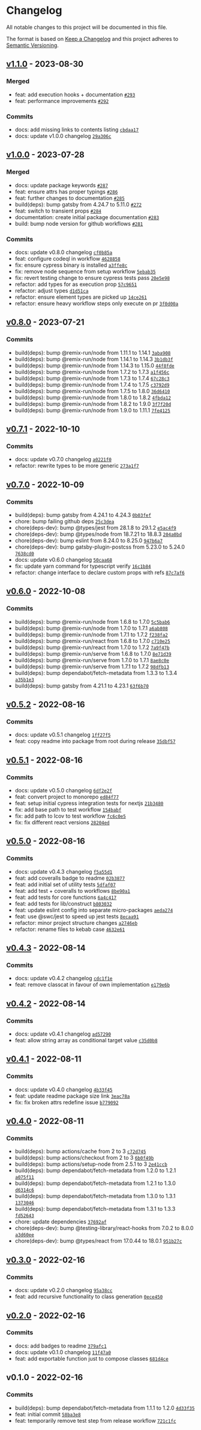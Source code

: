 # Changelog

All notable changes to this project will be documented in this file.

The format is based on [Keep a Changelog](https://keepachangelog.com/en/1.0.0/)
and this project adheres to [Semantic Versioning](https://semver.org/spec/v2.0.0.html).

## [v1.1.0](https://github.com/eels/tailwind-compose/compare/v1.0.0...v1.1.0) - 2023-08-30

### Merged

- feat: add execution hooks + documentation [`#293`](https://github.com/eels/tailwind-compose/pull/293)
- feat: performance improvements [`#292`](https://github.com/eels/tailwind-compose/pull/292)

### Commits

- docs: add missing links to contents listing [`cbdaa17`](https://github.com/eels/tailwind-compose/commit/cbdaa1731e3b74c24fbd95864ee5a9beeeeaa926)
- docs: update v1.0.0 changelog [`29a306c`](https://github.com/eels/tailwind-compose/commit/29a306c72240076c60cda6a1d678b7feae55c75a)

## [v1.0.0](https://github.com/eels/tailwind-compose/compare/v0.8.0...v1.0.0) - 2023-07-28

### Merged

- docs: update package keywords [`#287`](https://github.com/eels/tailwind-compose/pull/287)
- feat: ensure attrs has proper typings [`#286`](https://github.com/eels/tailwind-compose/pull/286)
- feat: further changes to documentation [`#285`](https://github.com/eels/tailwind-compose/pull/285)
- build(deps): bump gatsby from 4.24.7 to 5.11.0 [`#272`](https://github.com/eels/tailwind-compose/pull/272)
- feat: switch to transient props [`#284`](https://github.com/eels/tailwind-compose/pull/284)
- documentation: create initial package documentation [`#283`](https://github.com/eels/tailwind-compose/pull/283)
- build: bump node version for github workflows [`#281`](https://github.com/eels/tailwind-compose/pull/281)

### Commits

- docs: update v0.8.0 changelog [`cf0b85a`](https://github.com/eels/tailwind-compose/commit/cf0b85ae121a0b0b39e9cb5e119e3db4ffbccda5)
- feat: configure codeql in workflow [`4628858`](https://github.com/eels/tailwind-compose/commit/4628858e45e7f4197dae7ef9a484616dfc856af5)
- fix: ensure cypress binary is installed [`a3ffe8c`](https://github.com/eels/tailwind-compose/commit/a3ffe8c44daa0a2d3a37a4b1dc936d587a7acbd5)
- fix: remove node sequence from setup workflow [`5ebab35`](https://github.com/eels/tailwind-compose/commit/5ebab351dea141b678e93f9586ff2e447165e6b2)
- fix: revert testing change to ensure cypress tests pass [`20e5e98`](https://github.com/eels/tailwind-compose/commit/20e5e98232c6b8b21930137a021f65d622d63331)
- refactor: add types for as execution prop [`57c9651`](https://github.com/eels/tailwind-compose/commit/57c9651876352846f1374ca0290c27e63164ece6)
- refactor: adjust types [`d1d51ca`](https://github.com/eels/tailwind-compose/commit/d1d51ca9a36576bb6d6d9cc8b34f91263d04e977)
- refactor: ensure element types are picked up [`14ce261`](https://github.com/eels/tailwind-compose/commit/14ce2617b8803603c8d7dba4240274dbc188c703)
- refactor: ensure heavy workflow steps only execute on pr [`3f0d00a`](https://github.com/eels/tailwind-compose/commit/3f0d00a230c0d7912516166a2fdcf6c519d50b48)

## [v0.8.0](https://github.com/eels/tailwind-compose/compare/v0.7.1...v0.8.0) - 2023-07-21

### Commits

- build(deps): bump @remix-run/node from 1.11.1 to 1.14.1 [`3aba908`](https://github.com/eels/tailwind-compose/commit/3aba908ab4bc0e768cfa3cef8f2d861f81cbecd9)
- build(deps): bump @remix-run/node from 1.14.1 to 1.14.3 [`3b1db3f`](https://github.com/eels/tailwind-compose/commit/3b1db3f0c08afc01c731bbfdaeffe8ab34eca1d6)
- build(deps): bump @remix-run/node from 1.14.3 to 1.15.0 [`44f8fde`](https://github.com/eels/tailwind-compose/commit/44f8fde4510739d258f0520f0d47fed360645b6d)
- build(deps): bump @remix-run/node from 1.7.2 to 1.7.3 [`a1f456c`](https://github.com/eels/tailwind-compose/commit/a1f456c5e42f761bee5fcba70d6f3079a1e3c4de)
- build(deps): bump @remix-run/node from 1.7.3 to 1.7.4 [`67c28c3`](https://github.com/eels/tailwind-compose/commit/67c28c3c287a7c61500631312c121d7db78f96f2)
- build(deps): bump @remix-run/node from 1.7.4 to 1.7.5 [`c3792d9`](https://github.com/eels/tailwind-compose/commit/c3792d9524e8cd7ba3b4fb0f12f8c113bcbcc2b8)
- build(deps): bump @remix-run/node from 1.7.5 to 1.8.0 [`36d6410`](https://github.com/eels/tailwind-compose/commit/36d6410a4030a414aa2beedeed7b7bc3fe23e3a8)
- build(deps): bump @remix-run/node from 1.8.0 to 1.8.2 [`4fbda12`](https://github.com/eels/tailwind-compose/commit/4fbda12a8dbbec8d2e4eab2e36f548c925bd6f88)
- build(deps): bump @remix-run/node from 1.8.2 to 1.9.0 [`3f7f20d`](https://github.com/eels/tailwind-compose/commit/3f7f20d32d91143041f3a1234e35095ca9c9ec94)
- build(deps): bump @remix-run/node from 1.9.0 to 1.11.1 [`7fe4125`](https://github.com/eels/tailwind-compose/commit/7fe4125a0ae123736dad28c7b26adb3103bb7c8b)

## [v0.7.1](https://github.com/eels/tailwind-compose/compare/v0.7.0...v0.7.1) - 2022-10-10

### Commits

- docs: update v0.7.0 changelog [`a0221f0`](https://github.com/eels/tailwind-compose/commit/a0221f05f87369fb1371c07985688f125ae90b3f)
- refactor: rewrite types to be more generic [`273a1f7`](https://github.com/eels/tailwind-compose/commit/273a1f7a560205e33080c3f669f5a8032c805de5)

## [v0.7.0](https://github.com/eels/tailwind-compose/compare/v0.6.0...v0.7.0) - 2022-10-09

### Commits

- build(deps): bump gatsby from 4.24.1 to 4.24.3 [`0b03fef`](https://github.com/eels/tailwind-compose/commit/0b03fef180602c373dfc18b2f0e09b03b2185de6)
- chore: bump failing github deps [`25c3dea`](https://github.com/eels/tailwind-compose/commit/25c3dea55e945624efa6ffaaa2bbcf9eba12764a)
- chore(deps-dev): bump @types/jest from 28.1.8 to 29.1.2 [`e5ac4f9`](https://github.com/eels/tailwind-compose/commit/e5ac4f966a1f7edca7f07308c1605f9cb6c11921)
- chore(deps-dev): bump @types/node from 18.7.21 to 18.8.3 [`204a0bd`](https://github.com/eels/tailwind-compose/commit/204a0bdac3cb43157bcb5a71ce38f075a01203fb)
- chore(deps-dev): bump eslint from 8.24.0 to 8.25.0 [`947b6a7`](https://github.com/eels/tailwind-compose/commit/947b6a79b334a62ddcd13441d3efe2efa712ffa8)
- chore(deps-dev): bump gatsby-plugin-postcss from 5.23.0 to 5.24.0 [`7638cd0`](https://github.com/eels/tailwind-compose/commit/7638cd0423e4d5a6632f9f0b534095c5fe95986b)
- docs: update v0.6.0 changelog [`50caa68`](https://github.com/eels/tailwind-compose/commit/50caa68c5f14326d9b4ba28db3ef3dec7365a198)
- fix: update yarn command for typescript verify [`16c1b84`](https://github.com/eels/tailwind-compose/commit/16c1b842603965d5cc467b261959b7ce818b2b93)
- refactor: change interface to declare custom props with refs [`87c7af6`](https://github.com/eels/tailwind-compose/commit/87c7af613d58e096af92e8e734a865ec04f1bded)

## [v0.6.0](https://github.com/eels/tailwind-compose/compare/v0.5.2...v0.6.0) - 2022-10-08

### Commits

- build(deps): bump @remix-run/node from 1.6.8 to 1.7.0 [`5c5bab6`](https://github.com/eels/tailwind-compose/commit/5c5bab6a7e006a6809521bec6621713488989bd7)
- build(deps): bump @remix-run/node from 1.7.0 to 1.7.1 [`a6ab808`](https://github.com/eels/tailwind-compose/commit/a6ab808a96e3c5991a7449d3a033d484978ecaf4)
- build(deps): bump @remix-run/node from 1.7.1 to 1.7.2 [`f238fa2`](https://github.com/eels/tailwind-compose/commit/f238fa2f868daf2afb4c98c09f3caa76ce0357f3)
- build(deps): bump @remix-run/react from 1.6.8 to 1.7.0 [`c710e25`](https://github.com/eels/tailwind-compose/commit/c710e25657e1977965aad13949f9a47199009694)
- build(deps): bump @remix-run/react from 1.7.0 to 1.7.2 [`7a9f47b`](https://github.com/eels/tailwind-compose/commit/7a9f47b38aa644b4112590b83b29ad661bc69356)
- build(deps): bump @remix-run/serve from 1.6.8 to 1.7.0 [`8e71d39`](https://github.com/eels/tailwind-compose/commit/8e71d3921af3c36351ce801959e81bc25f4bc779)
- build(deps): bump @remix-run/serve from 1.7.0 to 1.7.1 [`8ae8c0e`](https://github.com/eels/tailwind-compose/commit/8ae8c0e99ddb5ed5175d29a8ade394c2dcf8eb5e)
- build(deps): bump @remix-run/serve from 1.7.1 to 1.7.2 [`98dfb13`](https://github.com/eels/tailwind-compose/commit/98dfb13fa4781aea09c38fbfca1b74cc1e4f406b)
- build(deps): bump dependabot/fetch-metadata from 1.3.3 to 1.3.4 [`a35b1e3`](https://github.com/eels/tailwind-compose/commit/a35b1e3812d3561efca3436b6ba3c2347c49bd38)
- build(deps): bump gatsby from 4.21.1 to 4.23.1 [`63f6b70`](https://github.com/eels/tailwind-compose/commit/63f6b70658c0fc513651797811cc83ad0a339052)

## [v0.5.2](https://github.com/eels/tailwind-compose/compare/v0.5.1...v0.5.2) - 2022-08-16

### Commits

- docs: update v0.5.1 changelog [`1ff27f5`](https://github.com/eels/tailwind-compose/commit/1ff27f538e0674109abe24fffd45355056bf3d39)
- feat: copy readme into package from root during release [`35dbf57`](https://github.com/eels/tailwind-compose/commit/35dbf57f03deb143907cec9688ba8db46c53d785)

## [v0.5.1](https://github.com/eels/tailwind-compose/compare/v0.5.0...v0.5.1) - 2022-08-16

### Commits

- docs: update v0.5.0 changelog [`6df2e2f`](https://github.com/eels/tailwind-compose/commit/6df2e2fca92fc8ce787be9e77c954b57e43e99ce)
- feat: convert project to monorepo [`ed84f77`](https://github.com/eels/tailwind-compose/commit/ed84f77b54268e832a3d62baab0be360b353e488)
- feat: setup initial cypress integration tests for nextjs [`21b3480`](https://github.com/eels/tailwind-compose/commit/21b3480ac221b172b1b5440cf4f8a7b8e4d77782)
- fix: add base path to test workflow [`154babf`](https://github.com/eels/tailwind-compose/commit/154babf5594a34006602aae635e94e56407c91e4)
- fix: add path to lcov to test workflow [`fc6c0e5`](https://github.com/eels/tailwind-compose/commit/fc6c0e582df594f89c53ccc19a35db1580de8710)
- fix: fix different react versions [`28204ed`](https://github.com/eels/tailwind-compose/commit/28204edbe16fd578aea8306508447fac39f96cae)

## [v0.5.0](https://github.com/eels/tailwind-compose/compare/v0.4.3...v0.5.0) - 2022-08-16

### Commits

- docs: update v0.4.3 changelog [`f5a55d1`](https://github.com/eels/tailwind-compose/commit/f5a55d186186c1401cd01622cc93717c5b0bc316)
- feat: add coveralls badge to readme [`02b3877`](https://github.com/eels/tailwind-compose/commit/02b38772b5d862a558e9ae616ad40ee0f98815cb)
- feat: add initial set of utility tests [`5dfaf07`](https://github.com/eels/tailwind-compose/commit/5dfaf0719a8d4e661b669732e4badf926687163b)
- feat: add test + coveralls to workflows [`8be90a1`](https://github.com/eels/tailwind-compose/commit/8be90a1b8c416a303a75981584ccb92c2050f0d5)
- feat: add tests for core functions [`6a4c417`](https://github.com/eels/tailwind-compose/commit/6a4c4171b9b3c5c2918aed023997a6873ecd26d9)
- feat: add tests for lib/construct [`b803032`](https://github.com/eels/tailwind-compose/commit/b8030323a67bdc4c2decb7ae47f60af82f087f1b)
- feat: update eslint config into separate micro-packages [`aeda274`](https://github.com/eels/tailwind-compose/commit/aeda2747427bb3f2636f668547975c9517456e9b)
- feat: use @swc/jest to speed up jest tests [`8ecaa91`](https://github.com/eels/tailwind-compose/commit/8ecaa91c5e2768324a655289423af902060baed0)
- refactor: minor project structure changes [`a2746eb`](https://github.com/eels/tailwind-compose/commit/a2746eb1dec92b3d1b5b757a14e38524f588187b)
- refactor: rename files to kebab case [`4632e61`](https://github.com/eels/tailwind-compose/commit/4632e61b6ec5639d71988c934429f13148175212)

## [v0.4.3](https://github.com/eels/tailwind-compose/compare/v0.4.2...v0.4.3) - 2022-08-14

### Commits

- docs: update v0.4.2 changelog [`cdc1f1e`](https://github.com/eels/tailwind-compose/commit/cdc1f1e7dc85833343edc5403685e1d23e00c516)
- feat: remove classcat in favour of own implementation [`e179e6b`](https://github.com/eels/tailwind-compose/commit/e179e6bf69702c5bec2751ae6cd63b080acee017)

## [v0.4.2](https://github.com/eels/tailwind-compose/compare/v0.4.1...v0.4.2) - 2022-08-14

### Commits

- docs: update v0.4.1 changelog [`ad57290`](https://github.com/eels/tailwind-compose/commit/ad572904976f2c6e7bbb3f1fd76bffd32fffef55)
- feat: allow string array as conditional target value [`c35d0b8`](https://github.com/eels/tailwind-compose/commit/c35d0b8570064d8fa07ada78ffb0db612c1a14be)

## [v0.4.1](https://github.com/eels/tailwind-compose/compare/v0.4.0...v0.4.1) - 2022-08-11

### Commits

- docs: update v0.4.0 changelog [`4b33f45`](https://github.com/eels/tailwind-compose/commit/4b33f45a72698f2e02ac837171e0a44e36b701ed)
- feat: update readme package size link [`3eac78a`](https://github.com/eels/tailwind-compose/commit/3eac78a49a11686dd887a3c157b8f89aa88ff3c0)
- fix: fix broken attrs redefine issue [`b779092`](https://github.com/eels/tailwind-compose/commit/b77909284445cb2e952b6dbdd6441880b95ba538)

## [v0.4.0](https://github.com/eels/tailwind-compose/compare/v0.3.0...v0.4.0) - 2022-08-11

### Commits

- build(deps): bump actions/cache from 2 to 3 [`c72d745`](https://github.com/eels/tailwind-compose/commit/c72d7454fa9eb99862481143a06b1dd0d35a7fb7)
- build(deps): bump actions/checkout from 2 to 3 [`6b0f49b`](https://github.com/eels/tailwind-compose/commit/6b0f49ba37fe9d9a41d84cc0ecfc54e51ac48dce)
- build(deps): bump actions/setup-node from 2.5.1 to 3 [`2e41ccb`](https://github.com/eels/tailwind-compose/commit/2e41ccb55d6e5d96ddb2408b08a6cf530ed34c60)
- build(deps): bump dependabot/fetch-metadata from 1.2.0 to 1.2.1 [`a075f11`](https://github.com/eels/tailwind-compose/commit/a075f1163672f0b526631bc34e4aeedfa04b6bf5)
- build(deps): bump dependabot/fetch-metadata from 1.2.1 to 1.3.0 [`d6314c6`](https://github.com/eels/tailwind-compose/commit/d6314c6dd06166a03927b911c25b13cd484c6d54)
- build(deps): bump dependabot/fetch-metadata from 1.3.0 to 1.3.1 [`1373046`](https://github.com/eels/tailwind-compose/commit/137304686db892422679c70df04d4b979054374f)
- build(deps): bump dependabot/fetch-metadata from 1.3.1 to 1.3.3 [`fd52643`](https://github.com/eels/tailwind-compose/commit/fd526430fd3026f77ab92d9bac41701c1f205d2a)
- chore: update dependencies [`37692af`](https://github.com/eels/tailwind-compose/commit/37692af747692d24c2fcbd5cf2917d467c46acc9)
- chore(deps-dev): bump @testing-library/react-hooks from 7.0.2 to 8.0.0 [`a3d60ee`](https://github.com/eels/tailwind-compose/commit/a3d60eeb3c1520c1d7021ef95841baab4bfa37ec)
- chore(deps-dev): bump @types/react from 17.0.44 to 18.0.1 [`951b27c`](https://github.com/eels/tailwind-compose/commit/951b27c50458d5d7274e1d3398d068beac5f4b0e)

## [v0.3.0](https://github.com/eels/tailwind-compose/compare/v0.2.0...v0.3.0) - 2022-02-16

### Commits

- docs: update v0.2.0 changelog [`95a38cc`](https://github.com/eels/tailwind-compose/commit/95a38cc2005415be1286d241965d3c1d25c1d980)
- feat: add recursive functionality to class generation [`0ece450`](https://github.com/eels/tailwind-compose/commit/0ece450e961ffe0ce12acf134c4e9b09ba7eb25a)

## [v0.2.0](https://github.com/eels/tailwind-compose/compare/v0.1.0...v0.2.0) - 2022-02-16

### Commits

- docs: add badges to readme [`379afc1`](https://github.com/eels/tailwind-compose/commit/379afc1ab38e12d472df8aa44d3ab11416988cc6)
- docs: update v0.1.0 changelog [`11f47a0`](https://github.com/eels/tailwind-compose/commit/11f47a07b163aa1b0174ea186bfa9b8faa9be0df)
- feat: add exportable function just to compose classes [`681d4ce`](https://github.com/eels/tailwind-compose/commit/681d4cece1ab22a889722c34dad65e583f6a8f09)

## v0.1.0 - 2022-02-16

### Commits

- build(deps): bump dependabot/fetch-metadata from 1.1.1 to 1.2.0 [`4d33f35`](https://github.com/eels/tailwind-compose/commit/4d33f3591cf2c8d7bf185320de2fd7f8fdf03ec4)
- feat: initial commit [`58ba3e8`](https://github.com/eels/tailwind-compose/commit/58ba3e82c71ddfe79c4adab8874c8a0043cbd116)
- feat: temporarily remove test step from release workflow [`721c1fc`](https://github.com/eels/tailwind-compose/commit/721c1fc90ed9e5d526a7584c7b0f8db74ef443d3)
